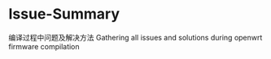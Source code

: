 # Issue-Summary
编译过程中问题及解决方法 Gathering all issues and solutions during openwrt firmware compilation 
